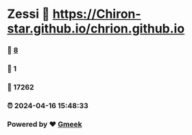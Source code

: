 # Zessi :link: https://Chiron-star.github.io/chrion.github.io 
### :page_facing_up: [8](https://Chiron-star.github.io/chrion.github.io/tag.html) 
### :speech_balloon: 1 
### :hibiscus: 17262 
### :alarm_clock: 2024-04-16 15:48:33 
### Powered by :heart: [Gmeek](https://github.com/Meekdai/Gmeek)
